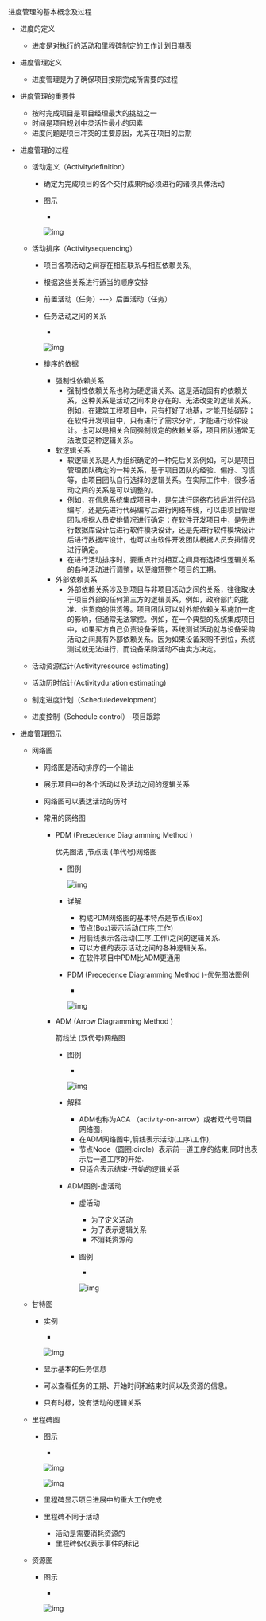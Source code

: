 进度管理的基本概念及过程

- 进度的定义

  - 进度是对执行的活动和里程碑制定的工作计划日期表

- 进度管理定义

  - 进度管理是为了确保项目按期完成所需要的过程

- 进度管理的重要性

  - 按时完成项目是项目经理最大的挑战之一
  - 时间是项目规划中灵活性最小的因素
  - 进度问题是项目冲突的主要原因，尤其在项目的后期

- 进度管理的过程

  - 活动定义（Activitydefinition）

    - 确定为完成项目的各个交付成果所必须进行的诸项具体活动

    - 图示

      - 

        ![img](https://cdn.jsdelivr.net/gh/ZanderZhao/img20/file/20200117222040.png)

  - 活动排序（Activitysequencing）

    - 项目各项活动之间存在相互联系与相互依赖关系,

    - 根据这些关系进行适当的顺序安排

    - 前置活动（任务）---〉后置活动（任务）

    - 任务活动之间的关系

      - 

        ![img](https://cdn.jsdelivr.net/gh/ZanderZhao/img20/file/20200117222041.png)

    - 排序的依据

      - 强制性依赖关系
        - 强制性依赖关系也称为硬逻辑关系、这是活动固有的依赖关系，这种关系是活动之间本身存在的、无法改变的逻辑关系。例如，在建筑工程项目中，只有打好了地基，才能开始砌砖；在软件开发项目中，只有进行了需求分析，才能进行软件设计。也可以是相关合同强制规定的依赖关系，项目团队通常无法改变这种逻辑关系。
      - 软逻辑关系
        - 软逻辑关系是人为组织确定的一种先后关系例如，可以是项目管理团队确定的一种关系，基于项日团队的经验、偏好、习惯等，由项目团队自行选择的逻辑关系。在实际工作中，很多活动之间的关系是可以调整的。
        - 例如，在信息系统集成项目中，是先进行网络布线后进行代码编写，还是先进行代码编写后进行网络布线，可以由项目管理团队根据人员安排情况进行确定；在软件开发项目中，是先进行数据库设计后进行软件模块设计，还是先进行软件模块设计后进行数据库设计，也可以由软件开发团队根据人员安排情况进行确定。
        - 在进行活动排序时，要重点针对相互之间具有选择性逻辑关系的各种活动进行调整，以便缩短整个项目的工期。
      - 外部依赖关系
        - 外部依赖关系涉及到项目与非项目活动之间的关系，往往取决于项目外部的任何第三方的逻辑关系，例如，政府部门的批准、供货商的供货等。项目团队可以对外部依赖关系施加一定的影响，但通常无法掌控。例如，在一个典型的系统集成项目中，如果买方自己负责设备采购，系统测试活动就与设备采购活动之间具有外部依赖关系。因为如果设备采购不到位，系统测试就无法进行，而设备采购活动不由卖方决定。

  - 活动资源估计(Activityresource  estimating)

  - 活动历时估计(Activityduration estimating)

  - 制定进度计划（Scheduledevelopment）

  - 进度控制（Schedule control）-项目跟踪

- 进度管理图示

  - 网络图

    - 网络图是活动排序的一个输出

    - 展示项目中的各个活动以及活动之间的逻辑关系

    - 网络图可以表达活动的历时

    - 常用的网络图

      - PDM (Precedence Diagramming Method ）

         

        优先图法 ,节点法 (单代号)网络图

        - 图例

          ![img](https://cdn.jsdelivr.net/gh/ZanderZhao/img20/file/20200117222042.png)

        - 详解

          - 构成PDM网络图的基本特点是节点(Box)
          - 节点(Box)表示活动(工序,工作)
          - 用箭线表示各活动(工序,工作)之间的逻辑关系.
          - 可以方便的表示活动之间的各种逻辑关系。
          - 在软件项目中PDM比ADM更通用

        - PDM (Precedence Diagramming Method )-优先图法图例

          - 

            ![img](https://cdn.jsdelivr.net/gh/ZanderZhao/img20/file/20200117222043.png)

      - ADM (Arrow Diagramming Method )

         

        箭线法 (双代号)网络图

        - 图例

          - 

            ![img](https://cdn.jsdelivr.net/gh/ZanderZhao/img20/file/20200117222044.png)

        - 解释

          - ADM也称为AOA （activity-on-arrow）或者双代号项目网络图，
          - 在ADM网络图中,箭线表示活动(工序\工作),
          - 节点Node（圆圈:circle）表示前一道工序的结束,同时也表示后一道工序的开始.
          - 只适合表示结束-开始的逻辑关系

        - ADM图例-虚活动

          - 虚活动

            - 为了定义活动
            - 为了表示逻辑关系
            - 不消耗资源的

          - 图例

            - 

              ![img](https://cdn.jsdelivr.net/gh/ZanderZhao/img20/file/20200117222045.png)

  - 甘特图

    - 实例

      - 

        ![img](https://cdn.jsdelivr.net/gh/ZanderZhao/img20/file/20200117222046.png)

    - 显示基本的任务信息

    - 可以查看任务的工期、开始时间和结束时间以及资源的信息。

    - 只有时标，没有活动的逻辑关系

  - 里程碑图

    - 图示

      - 

        ![img](https://cdn.jsdelivr.net/gh/ZanderZhao/img20/file/20200117222047.png)

        ![img](https://cdn.jsdelivr.net/gh/ZanderZhao/img20/file/20200117222048.png)

    - 里程碑显示项目进展中的重大工作完成

    - 里程碑不同于活动

      - 活动是需要消耗资源的
      - 里程碑仅仅表示事件的标记

  - 资源图

    - 图示

      - 

        ![img](https://cdn.jsdelivr.net/gh/ZanderZhao/img20/file/20200117222049.png)

